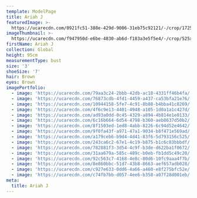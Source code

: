 ```yaml
---
template: ModelPage
title: Ariah J
featuredImage: >-
  https://ucarecdn.com/0921fc51-388e-429d-9006-31eb75c92121/-/crop/1725x549/0,454/-/preview/
imageThumbnail: >-
  https://ucarecdn.com/f947950d-e6be-4830-ab6d-f183a3e5f5e4/-/crop/525x687/650,506/-/preview/
firstName: Ariah J
collection: Global
height: 95cm
measurementType: bust
size: '3'
shoeSize: '7'
hair: Brown
eyes: Brown
imagePortfolio:
  - image: 'https://ucarecdn.com/79aa3c24-2bbb-42db-ac18-4331ff46b4fa/'
  - image: 'https://ucarecdn.com/76873cdb-4fd1-4459-a437-ca53bfa21e76/'
  - image: 'https://ucarecdn.com/10944158-5fe7-4c91-8b88-b4bba41c8269/'
  - image: 'https://ucarecdn.com/4f6c9e13-4401-4948-a105-1d0a1a1c427d/'
  - image: 'https://ucarecdn.com/ad93a0dd-0c45-4329-a894-4b814e1e0133/'
  - image: 'https://ucarecdn.com/6c16b664-6d54-4798-b360-aeb8637d50b2/'
  - image: 'https://ucarecdn.com/8f1503ed-1ed8-4abb-8226-6c94d52e4642/'
  - image: 'https://ucarecdn.com/9f0fa43f-a971-47a1-9034-b8f471e569ad/'
  - image: 'https://ucarecdn.com/a179ceb6-b9d4-4d41-83f6-5d793156c525/'
  - image: 'https://ucarecdn.com/243ca6c2-67e1-4c19-b875-b1c6c83bbbdf/'
  - image: 'https://ucarecdn.com/782881f3-3d54-4c9f-b3de-d622ba1f0672/'
  - image: 'https://ucarecdn.com/31aa679a-585c-489c-b0eb-fb1dd5c49c20/'
  - image: 'https://ucarecdn.com/92c563c7-4168-4e8c-80d6-10fc9aaa4f7b/'
  - image: 'https://ucarecdn.com/8e860bbc-51d7-43b8-8663-aef657adb028/'
  - image: 'https://ucarecdn.com/c927e633-0dd6-4a66-a460-e8f275bfc52e/'
  - image: 'https://ucarecdn.com/c74fb7bb-d057-4ee6-b358-a07f28d001eb/'
meta:
  title: Ariah J
---
```


